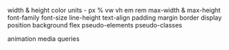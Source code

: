 width & height
color
units - px % vw vh em rem
max-width & max-height
font-family
font-size
line-height
text-align
padding
margin
border
display
position
background
flex
pseudo-elements
pseudo-classes

animation
media queries
